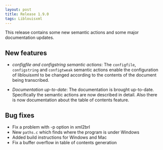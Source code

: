 ```yaml
---
layout: post
title: Release 1.9.0
tags: Liblouisxml
---
```


This release contains some new semantic actions and some major documentation updates.

## New features

* *configfile and configstring semantic actions*: The `configfile`, `configstring` and `configtweak` semantic actions enable the configuration of liblouisxml to be changed according to the contents of the document being transcribed. 

* *Documentation up-to-date*: The documentation is brought up-to-date. Specifically the semantic actions are now described in detail. Also there is now documentation about the table of contents feature. 

## Bug fixes

* Fix a problem with -p option in xml2brl
* New `paths.c` which finds where the program is under Windows
* Added build instructions for Windows and Mac
* Fix a buffer overflow in table of contents generation
